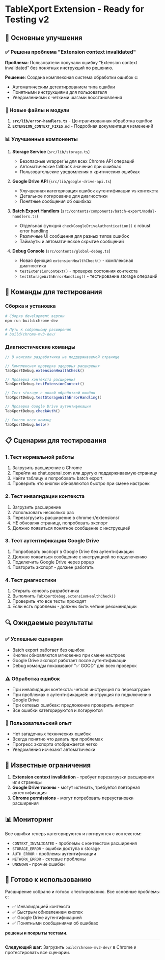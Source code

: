 # TableXport Extension - Ready for Testing v2

## 🎯 Основные улучшения

### ✅ Решена проблема "Extension context invalidated"

**Проблема**: Пользователи получали ошибку "Extension context invalidated" без понятных инструкций по решению.

**Решение**: Создана комплексная система обработки ошибок с:
- Автоматическим детектированием типа ошибки
- Понятными инструкциями для пользователя
- Уведомлениями с четкими шагами восстановления

### 🔧 Новые файлы и модули

1. **`src/lib/error-handlers.ts`** - Централизованная обработка ошибок
2. **`EXTENSION_CONTEXT_FIXES.md`** - Подробная документация изменений

### 📊 Улучшенные компоненты

1. **Storage Service** (`src/lib/storage.ts`)
   - Безопасные wrapper'ы для всех Chrome API операций
   - Автоматические fallback значения при ошибках
   - Пользовательские уведомления о критических ошибках

2. **Google Drive API** (`src/lib/google-drive-api.ts`) 
   - Улучшенная категоризация ошибок аутентификации vs контекста
   - Детальное логирование для диагностики
   - Понятные сообщения об ошибках

3. **Batch Export Handlers** (`src/contents/components/batch-export/modal-handlers.ts`)
   - Отдельная функция `checkGoogleDriveAuthentication()` с robust error handling
   - Различные UI сообщения для разных типов ошибок
   - Таймауты и автоматическое скрытие сообщений

4. **Debug Console** (`src/contents/global-debug.ts`)
   - Новая функция `extensionHealthCheck()` - комплексная диагностика
   - `testExtensionContext()` - проверка состояния контекста
   - `testStorageWithErrorHandling()` - тестирование storage операций

## 🧪 Команды для тестирования

### Сборка и установка
```bash
# Сборка development версии
npm run build:chrome-dev

# Путь к собранному расширению
# build/chrome-mv3-dev/
```

### Диагностические команды
```javascript
// В консоли разработчика на поддерживаемой странице

// Комплексная проверка здоровья расширения
TabXportDebug.extensionHealthCheck()

// Проверка контекста расширения
TabXportDebug.testExtensionContext()

// Тест storage с новой обработкой ошибок
TabXportDebug.testStorageWithErrorHandling()

// Проверка Google Drive аутентификации
TabXportDebug.checkAuth()

// Список всех команд
TabXportDebug.help()
```

## 📋 Сценарии для тестирования

### 1. Тест нормальной работы
1. Загрузить расширение в Chrome
2. Перейти на chat.openai.com или другую поддерживаемую страницу
3. Найти таблицу и попробовать batch export
4. Проверить что кнопки обновляются быстро при смене настроек

### 2. Тест инвалидации контекста
1. Загрузить расширение
2. Использовать несколько раз
3. Перезагрузить расширение в chrome://extensions/
4. НЕ обновляя страницу, попробовать экспорт
5. Должно появиться понятное сообщение с инструкцией

### 3. Тест аутентификации Google Drive
1. Попробовать экспорт в Google Drive без аутентификации
2. Должно появиться сообщение с инструкцией по подключению
3. Подключить Google Drive через popup
4. Повторить экспорт - должен работать

### 4. Тест диагностики
1. Открыть консоль разработчика
2. Выполнить `TabXportDebug.extensionHealthCheck()`
3. Проверить что все тесты проходят
4. Если есть проблемы - должны быть четкие рекомендации

## 🔍 Ожидаемые результаты

### ✅ Успешные сценарии
- Batch export работает без ошибок
- Кнопки обновляются мгновенно при смене настроек  
- Google Drive экспорт работает после аутентификации
- Debug команды показывают "✅ GOOD" для всех проверок

### ⚠️ Обработка ошибок
- При инвалидации контекста: четкая инструкция по перезагрузке
- При проблемах с аутентификацией: инструкция по подключению Google Drive
- При сетевых ошибках: предложение проверить интернет
- Все ошибки категорируются и логируются

### 📱 Пользовательский опыт
- Нет загадочных технических ошибок
- Всегда понятно что делать при проблемах
- Прогресс экспорта отображается четко
- Уведомления исчезают автоматически

## 🐛 Известные ограничения

1. **Extension context invalidation** - требует перезагрузки расширения или страницы
2. **Google Drive токены** - могут истекать, требуется повторная аутентификация
3. **Chrome permissions** - могут потребовать переустановки расширения

## 📊 Мониторинг

Все ошибки теперь категорируются и логируются с контекстом:
- `CONTEXT_INVALIDATED` - проблемы с контекстом расширения
- `STORAGE_ERROR` - ошибки доступа к storage
- `AUTH_ERROR` - проблемы аутентификации
- `NETWORK_ERROR` - сетевые проблемы
- `UNKNOWN` - прочие ошибки

## 🚀 Готово к использованию

Расширение собрано и готово к тестированию. Все основные проблемы с:
- ✅ Инвалидацией контекста
- ✅ Быстрым обновлением кнопок
- ✅ Google Drive аутентификацией
- ✅ Понятными сообщениями об ошибках

**решены и покрыты тестами**.

---

**Следующий шаг**: Загрузить `build/chrome-mv3-dev/` в Chrome и протестировать все сценарии. 